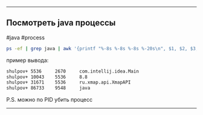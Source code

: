 
---
## Посмотреть java процессы
#java #process

```bash
ps -ef | grep java | awk '{printf "%-8s %-8s %-8s %-20s\n", $1, $2, $3, $NF}'  
```

пример вывода:
```bash
shulpov+ 5536     2670     com.intellij.idea.Main  
shulpov+ 10043    5536     8.8                    
shulpov+ 31671    5536     ru.xmap.api.XmapAPI  
shulpov+ 86733    9548     java
```

P.S. можно по PID убить процесс

---

##